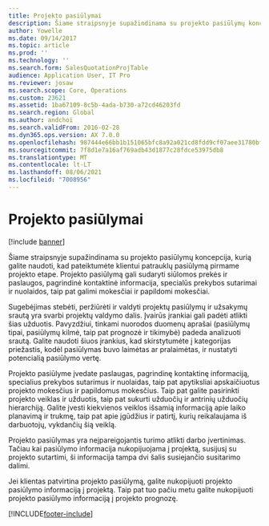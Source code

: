 ```yaml
---
title: Projekto pasiūlymai
description: Šiame straipsnyje supažindinama su projekto pasiūlymų koncepcija, kurią galite naudoti, kad pateiktumėte klientui patrauklų pasiūlymą pirmame projekto etape. Projekto pasiūlymą gali sudaryti siūlomos prekės ir paslaugos, pagrindinė kontaktinė informacija, specialūs prekybos sutarimai ir nuolaidos, taip pat galimi mokesčiai ir papildomi mokesčiai.
author: Yowelle
ms.date: 09/14/2017
ms.topic: article
ms.prod: ''
ms.technology: ''
ms.search.form: SalesQuotationProjTable
audience: Application User, IT Pro
ms.reviewer: josaw
ms.search.scope: Core, Operations
ms.custom: 23621
ms.assetid: 1ba67109-8c5b-4ada-b730-a72cd46203fd
ms.search.region: Global
ms.author: andchoi
ms.search.validFrom: 2016-02-28
ms.dyn365.ops.version: AX 7.0.0
ms.openlocfilehash: 987444e66bb1b151065bfc8a92a021cd8fdd9cf07aee31780bf7607dc4de221c
ms.sourcegitcommit: 7f8d1e7a16af769adb43d1877c28fdce53975db8
ms.translationtype: MT
ms.contentlocale: lt-LT
ms.lasthandoff: 08/06/2021
ms.locfileid: "7008956"
---
```

# <a name="project-quotations"></a>Projekto pasiūlymai

[!include [banner](../includes/banner.md)]

Šiame straipsnyje supažindinama su projekto pasiūlymų koncepcija, kurią galite naudoti, kad pateiktumėte klientui patrauklų pasiūlymą pirmame projekto etape. Projekto pasiūlymą gali sudaryti siūlomos prekės ir paslaugos, pagrindinė kontaktinė informacija, specialūs prekybos sutarimai ir nuolaidos, taip pat galimi mokesčiai ir papildomi mokesčiai. 

Sugebėjimas stebėti, peržiūrėti ir valdyti projektų pasiūlymų ir užsakymų srautą yra svarbi projektų valdymo dalis. Įvairūs įrankiai gali padėti atlikti šias užduotis. Pavyzdžiui, tinkami nuorodos duomenų aprašai (pasiūlymų tipai, pasiūlymų kilmė, taip pat prognozė ir tikimybė) padeda analizuoti srautą. Galite naudoti šiuos įrankius, kad skirstytumėte į kategorijas priežastis, kodėl pasiūlymas buvo laimėtas ar pralaimėtas, ir nustatyti potencialią pasiūlymo vertę. 

Projekto pasiūlyme įvedate paslaugas, pagrindinę kontaktinę informaciją, specialius prekybos sutarimus ir nuolaidas, taip pat apytiksliai apskaičiuotus projekto mokesčius ir papildomus mokesčius. Taip pat galite pasirinkti projekto veiklas ir užduotis, taip pat sukurti užduočių ir antrinių užduočių hierarchiją. Galite įvesti kiekvienos veiklos išsamią informaciją apie laiko planavimą ir trukmę, taip pat apie įgūdžius ir patirtį, kurių reikalaujama iš darbuotojų, vykdančių šią veiklą. 

Projekto pasiūlymas yra neįpareigojantis turimo atlikti darbo įvertinimas. Tačiau kai pasiūlymo informacija nukopijuojama į projektą, susijusį su projekto sutartimi, ši informacija tampa dvi šalis susiejančio susitarimo dalimi. 

Jei klientas patvirtina projekto pasiūlymą, galite nukopijuoti projekto pasiūlymo informaciją į projektą. Taip pat tuo pačiu metu galite nukopijuoti projekto pasiūlymo informaciją į projekto prognozę.





[!INCLUDE[footer-include](../includes/footer-banner.md)]